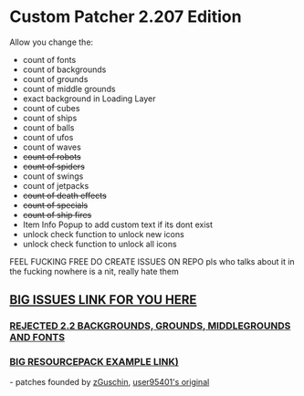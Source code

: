 # Custom Patcher 2.207 Edition
Allow you change the:
- count of fonts
- count of backgrounds
- count of grounds
- count of middle grounds
- exact background in Loading Layer
- count of cubes
- count of ships
- count of balls
- count of ufos
- count of waves
- ~~count of robots~~
- ~~count of spiders~~
- count of swings
- count of jetpacks
- ~~count of death effects~~
- ~~count of specials~~
- ~~count of ship fires~~
- Item Info Popup to add custom text if its dont exist
- unlock check function to unlock new icons
- unlock check function to unlock all icons

FEEL FUCKING FREE DO CREATE ISSUES ON REPO pls
who talks about it in the fucking nowhere is a nit, really hate them

## [BIG ISSUES LINK FOR YOU HERE](https://github.com/user95401/CustomPatcher/issues)

### [REJECTED 2.2 BACKGROUNDS, GROUNDS, MIDDLEGROUNDS AND FONTS](https://www.mediafire.com/file/8a7o714f3hf67cv/Rejected_BGs%252C_Grounds%252C_MGs_and_Fonts%2528hd%2529.zip/file)

### [BIG RESOURCEPACK EXAMPLE LINK)](https://github.com/user95401/CustomPatcher/raw/main/TestPack\(uhd\).zip)

\- patches founded by [zGuschin](https://t.me/guschinpublic), [user95401's original](https://github.com/user95401/TexturePatcher)
